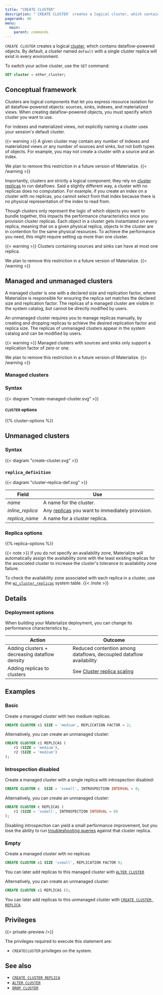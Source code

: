 ```yaml
---
title: "CREATE CLUSTER"
description: "`CREATE CLUSTER` creates a logical cluster, which contains indexes."
pagerank: 40
menu:
  main:
    parent: commands
---
```


`CREATE CLUSTER` creates a logical [cluster](/get-started/key-concepts#clusters),
which contains dataflow-powered objects. By default, a cluster named `default`
with a single cluster replica will exist in every environment.

To switch your active cluster, use the `SET` command:

```sql
SET cluster = other_cluster;
```

## Conceptual framework

Clusters are logical components that let you express resource isolation for all
dataflow-powered objects: sources, sinks, indexes, and materialized views. When
creating dataflow-powered objects, you must specify which cluster you want to
use.

For indexes and materialized views, not explicitly naming a cluster uses your
session's default cluster.

{{< warning >}}
A given cluster may contain any number of indexes and materialized views *or*
any number of sources and sinks, but not both types of objects. For example,
you may not create a cluster with a source and an index.

We plan to remove this restriction in a future version of Materialize.
{{< /warning >}}

Importantly, clusters are strictly a logical component; they rely on [cluster
replicas](/get-started/key-concepts#cluster-replicas) to run dataflows. Said a
slightly different way, a cluster with no replicas does no computation. For
example, if you create an index on a cluster with no replicas, you cannot select
from that index because there is no physical representation of the index to read
from.

Though clusters only represent the logic of which objects you want to bundle
together, this impacts the performance characteristics once you provision
cluster replicas. Each object in a cluster gets instantiated on every replica,
meaning that on a given physical replica, objects in the cluster are in
contention for the same physical resources. To achieve the performance you need,
this might require setting up more than one cluster.

{{< warning >}}
Clusters containing sources and sinks can have at most one replica.

We plan to remove this restriction in a future version of Materialize.
{{< /warning >}}

## Managed and unmanaged clusters

A managed cluster is one with a declared size and replication factor, where
Materialize is responsible for ensuring the replica set matches the declared
size and replication factor. The replicas of a managed cluster are visible in
the system catalog, but cannot be directly modified by users.

An unmanaged cluster requires you to manage replicas manually, by creating and
dropping replicas to achieve the desired replication factor and replica size.
The replicas of unmanaged clusters appear in the system catalog and can be
modified by users.


{{< warning >}}
Managed clusters with sources and sinks only support a replication factor of zero or one.

We plan to remove this restriction in a future version of Materialize.
{{< /warning >}}

### Managed clusters

### Syntax


{{< diagram "create-managed-cluster.svg" >}}

#### `CLUSTER` options

{{% cluster-options %}}

## Unmanaged clusters

### Syntax

{{< diagram "create-cluster.svg" >}}

### `replica_definition`

{{< diagram "cluster-replica-def.svg" >}}

Field | Use
------|-----
_name_ | A name for the cluster.
_inline_replica_ | Any [replicas](#replica_definition) you want to immediately provision.
_replica_name_ | A name for a cluster replica.

### Replica options

{{% replica-options %}}

{{< note >}}
If you do not specify an availability zone, Materialize will automatically
assign the availability zone with the least existing replicas for the
associated cluster to increase the cluster's tolerance to availability zone
failure.

To check the availability zone associated with each replica in a cluster, use
the [`mz_cluster_replicas`](/sql/system-catalog/mz_catalog/#mz_cluster_replicas)
system table.
{{< /note >}}

## Details

### Deployment options

When building your Materialize deployment, you can change its performance characteristics by...

Action | Outcome
-------|---------
Adding clusters + decreasing dataflow density | Reduced contention among dataflows, decoupled dataflow availability
Adding replicas to clusters | See [Cluster replica scaling](/sql/create-cluster#deployment-options)

## Examples

### Basic

Create a managed cluster with two medium replicas:

```sql
CREATE CLUSTER c1 SIZE = 'medium', REPLICATION FACTOR = 2;
```

Alternatively, you can create an unmanaged cluster:

```sql
CREATE CLUSTER c1 REPLICAS (
    r1 (SIZE = 'medium'),
    r2 (SIZE = 'medium')
);
```

### Introspection disabled

Create a managed cluster with a single replica with introspection disabled:

```sql
CREATE CLUSTER c  SIZE = 'xsmall', INTROSPECTION INTERVAL = 0;
```

Alternatively, you can create an unmanaged cluster:

```sql
CREATE CLUSTER c REPLICAS (
    r1 (SIZE = 'xsmall', INTROSPECTION INTERVAL = 0)
);
```

Disabling introspection can yield a small performance improvement, but you lose
the ability to run [troubleshooting queries](/ops/troubleshooting/) against
that cluster replica.

### Empty

Create a managed cluster with no replicas:

```sql
CREATE CLUSTER c1 SIZE 'xsmall', REPLICATION FACTOR 0;
```

You can later add replicas to this managed cluster with [`ALTER CLUSTER`](/sql/alter-cluster/.
)

Alternatively, you can create an unmanaged cluster:

```sql
CREATE CLUSTER c1 REPLICAS ();
```

You can later add replicas to this unmanaged cluster with [`CREATE CLUSTER
REPLICA`](../create-cluster-replica).

## Privileges

{{< private-preview />}}

The privileges required to execute this statement are:

- `CREATECLUSTER` privileges on the system.

## See also

- [`CREATE CLUSTER REPLICA`](/sql/create-cluster-replica)
- [`ALTER CLUSTER`](/sql/alter-cluster/)
- [`DROP CLUSTER`](/sql/drop-cluster/)

[AWS availability zone IDs]: https://docs.aws.amazon.com/ram/latest/userguide/working-with-az-ids.html
